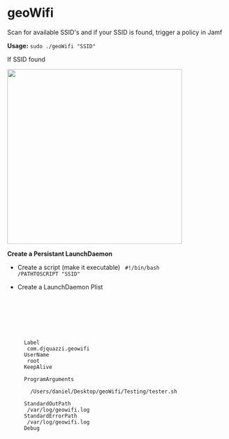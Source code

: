 # geoWifi

Scan for available SSID's and if your SSID is found, trigger a policy in Jamf

<b>Usage:</b>
  <code>sudo ./geoWifi "SSID"</code>
  
If SSID found
 
<img src="https://github.com/djquazzi/djquazzi.github.io/blob/master/images/Alert.png" width="400">
  
  
<b>Create a Persistant LaunchDaemon</b>

- Create a script (make it executable)
  <code>
  #!/bin/bash
  /PATHTOSCRIPT "SSID"
  </code>

- Create a LaunchDaemon Plist
  <code>
  <?xml version="1.0" encoding="UTF-8"?>
  <!DOCTYPE plist PUBLIC -//Apple Computer//DTD PLIST 1.0//EN
  http://www.apple.com/DTDs/PropertyList-1.0.dtd>
  <plist version="1.0">
   <dict>
    <key>Label</key>
     <string>com.djquazzi.geowifi</string>
    <key>UserName</key>
     <string>root</string>
    <key>KeepAlive</key>
     <true/>
    <key>ProgramArguments</key>
     <array>
      <string>/Users/daniel/Desktop/geoWifi/Testing/tester.sh</string>
     </array>
    <key>StandardOutPath</key>
     <string>/var/log/geowifi.log</string>
    <key>StandardErrorPath</key>
     <string>/var/log/geowifi.log</string>
    <key>Debug</key>
     <true/>
   </dict>
  </plist>
  <code>
